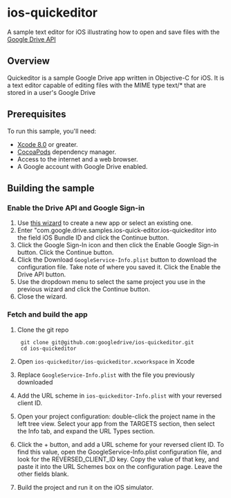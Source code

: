 # ios-quickeditor

A sample text editor for iOS illustrating how to open and save files with the [Google Drive API](https://developers.google.com/drive/ios)

## Overview

Quickeditor is a sample Google Drive app written in Objective-C for iOS. It is a text editor 
capable of editing files with the MIME type text/* that are stored in a user's Google Drive

## Prerequisites

To run this sample, you'll need:

* [Xcode 8.0](https://developer.apple.com/xcode/) or greater.
* [CocoaPods](http://cocoapods.org/) dependency manager.
* Access to the internet and a web browser.
* A Google account with Google Drive enabled.


## Building the sample

### Enable the Drive API and Google Sign-in

1. Use [this wizard](https://developers.google.com/mobile/add?platform=ios&cntapi=signin&cnturl=https%3A%2F%2Fconsole.developers.google.com%2Fstart%2Fapi%3Fid%3Ddrive&cntlbl=Enable%20the%20Drive%20API) to create a new app or select an existing one.
1. Enter "com.google.drive.samples.ios-quick-editor.ios-quickeditor into the field iOS Bundle ID and click the Continue button.
1. Click the Google Sign-In icon and then click the Enable Google Sign-in button. Click the Continue button.
1. Click the Download `GoogleService-Info.plist` button to download the configuration file. Take note of where you saved it. Click the Enable the Drive API button.
1. Use the dropdown menu to select the same project you use in the previous wizard and click the Continue button.
1. Close the wizard.

### Fetch and build the app

1. Clone the git repo

        git clone git@github.com:googledrive/ios-quickeditor.git
        cd ios-quickeditor
1. Open `ios-quickeditor/ios-quickeditor.xcworkspace` in Xcode
1. Replace `GoogleService-Info.plist` with the file you previously downloaded
1. Add the URL scheme in `ios-quickeditor-Info.plist`  with your reversed client ID.
  2. Open your project configuration: double-click the project name in the left tree view. Select your app from the TARGETS section, then select the Info tab, and expand the URL Types section.
  2. Click the + button, and add a URL scheme for your reversed client ID. To find this value, open the GoogleService-Info.plist configuration file, and look for the REVERSED_CLIENT_ID key. Copy the value of that key, and paste it into the URL Schemes box on the configuration page. Leave the other fields blank.
1. Build the project and run it on the iOS simulator.

